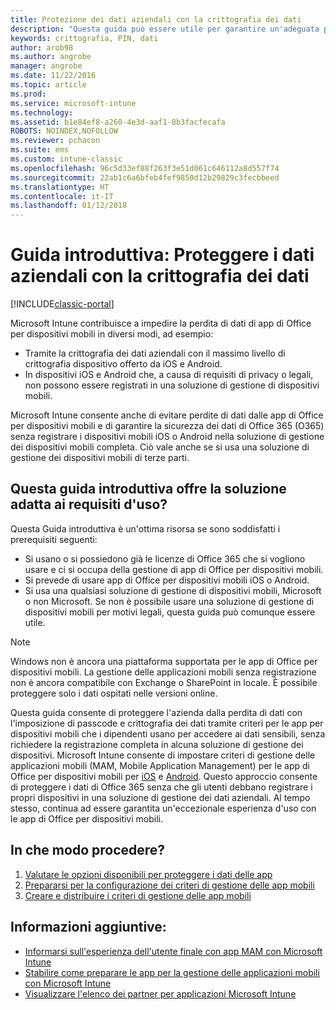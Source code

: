 ```yaml
---
title: Protezione dei dati aziendali con la crittografia dei dati
description: "Questa guida può essere utile per garantire un'adeguata protezione dell'azienda dalla perdita di dati con la crittografia del passcode e dei dati tramite l'imposizione di criteri per le app per dispositivi mobili."
keywords: crittografia, PIN, dati
author: arob98
ms.author: angrobe
manager: angrobe
ms.date: 11/22/2016
ms.topic: article
ms.prod: 
ms.service: microsoft-intune
ms.technology: 
ms.assetid: b1e84ef8-a260-4e3d-aaf1-8b3facfecafa
ROBOTS: NOINDEX,NOFOLLOW
ms.reviewer: pchacon
ms.suite: ems
ms.custom: intune-classic
ms.openlocfilehash: 96c5d33ef88f263f3e51d061c646112a8d557f74
ms.sourcegitcommit: 22ab1c6a6bfeb4fef9850d12b29829c3fecbbeed
ms.translationtype: HT
ms.contentlocale: it-IT
ms.lasthandoff: 01/12/2018
---
```

# <a name="quick-start-guide-protect-company-data-with-data-encryption"></a>Guida introduttiva: Proteggere i dati aziendali con la crittografia dei dati

[!INCLUDE[classic-portal](../includes/classic-portal.md)]

Microsoft Intune contribuisce a impedire la perdita di dati di app di Office per dispositivi mobili in diversi modi, ad esempio:
- Tramite la crittografia dei dati aziendali con il massimo livello di crittografia dispositivo offerto da iOS e Android.
- In dispositivi iOS e Android che, a causa di requisiti di privacy o legali, non possono essere registrati in una soluzione di gestione di dispositivi mobili.

Microsoft Intune consente anche di evitare perdite di dati dalle app di Office per dispositivi mobili e di garantire la sicurezza dei dati di Office 365 (O365) senza registrare i dispositivi mobili iOS o Android nella soluzione di gestione dei dispositivi mobili completa. Ciò vale anche se si usa una soluzione di gestione dei dispositivi mobili di terze parti.

## <a name="is-this-quick-start-guide-right-for-me"></a>Questa guida introduttiva offre la soluzione adatta ai requisiti d'uso?
Questa Guida introduttiva è un'ottima risorsa se sono soddisfatti i prerequisiti seguenti:
- Si usano o si possiedono già le licenze di Office 365 che si vogliono usare e ci si occupa della gestione di app di Office per dispositivi mobili.
- Si prevede di usare app di Office per dispositivi mobili iOS o Android.
- Si usa una qualsiasi soluzione di gestione di dispositivi mobili, Microsoft o non Microsoft. Se non è possibile usare una soluzione di gestione di dispositivi mobili per motivi legali, questa guida può comunque essere utile.

> [!NOTE]
> Windows non è ancora una piattaforma supportata per le app di Office per dispositivi mobili. La gestione delle applicazioni mobili senza registrazione non è ancora compatibile con Exchange o SharePoint in locale. È possibile proteggere solo i dati ospitati nelle versioni online.

Questa guida consente di proteggere l'azienda dalla perdita di dati con l'imposizione di passcode e crittografia dei dati tramite criteri per le app per dispositivi mobili che i dipendenti usano per accedere ai dati sensibili, senza richiedere la registrazione completa in alcuna soluzione di gestione dei dispositivi. Microsoft Intune consente di impostare criteri di gestione delle applicazioni mobili (MAM, Mobile Application Management) per le app di Office per dispositivi mobili per [iOS](https://products.office.com/mobile/office-mobile-apps-for-ios) e [Android](https://products.office.com/mobile/office-mobile-apps-for-android). Questo approccio consente di proteggere i dati di Office 365 senza che gli utenti debbano registrare i propri dispositivi in una soluzione di gestione dei dati aziendali. Al tempo stesso, continua ad essere garantita un'eccezionale esperienza d'uso con le app di Office per dispositivi mobili.

## <a name="how-do-i-do-it"></a>In che modo procedere?
1.  [Valutare le opzioni disponibili per proteggere i dati delle app](/intune-classic/deploy-use/protect-app-data-using-mobile-app-management-policies-with-microsoft-intune)
2.  [Prepararsi per la configurazione dei criteri di gestione delle app mobili](/intune-classic/deploy-use/get-ready-to-configure-mobile-app-management-policies-with-microsoft-intune)
3.  [Creare e distribuire i criteri di gestione delle app mobili](/intune-classic/deploy-use/create-and-deploy-mobile-app-management-policies-with-microsoft-intune)

## <a name="additional-information"></a>Informazioni aggiuntive:
- [Informarsi sull'esperienza dell'utente finale con app MAM con Microsoft Intune](/intune-classic/eploy-use/end-user-experience-for-mam-enabled-apps-with-microsoft-intune)
- [Stabilire come preparare le app per la gestione delle applicazioni mobili con Microsoft Intune](/intune/apps-prepare-mobile-application-management)
- [Visualizzare l'elenco dei partner per applicazioni Microsoft Intune](https://www.microsoft.com/cloud-platform/microsoft-intune-partners)
